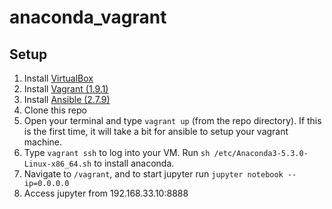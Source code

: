 # anaconda_vagrant

## Setup
1. Install [VirtualBox](https://www.virtualbox.org/wiki/Downloads)
2. Install [Vagrant (1.9.1)](https://releases.hashicorp.com/vagrant/1.9.1/)
3. Install [Ansible (2.7.9)](http://docs.ansible.com/ansible/intro_installation.html#getting-ansible)
4. Clone this repo
5. Open your terminal and type `vagrant up` (from the repo directory). If this is the first time, it will take a bit for ansible to setup your vagrant machine.
6. Type `vagrant ssh` to log into your VM. Run `sh /etc/Anaconda3-5.3.0-Linux-x86_64.sh` to install anaconda.
7. Navigate to `/vagrant`, and to start jupyter run `jupyter notebook --ip=0.0.0.0`
8. Access jupyter from 192.168.33.10:8888